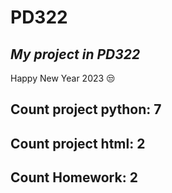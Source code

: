 # PD322
## _My project in PD322_
Happy New Year 2023 😒
## Count project python: 7
## Count project html: 2
## Count Homework: 2